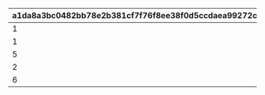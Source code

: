 |a1da8a3bc0482bb78e2b381cf7f76f8ee38f0d5ccdaea99272c0637031bde28b|df61a34118172e283fa91c4a6061cb31c82c2b30de719b9ed5138ec259742ca1|fe98ec4c5b7f2a08a5240f0242727bf9acbc481d98dae4959a04e4b3b9923d83|881cc5e92f4d3f8a4b665900eaacfac51388c20113a86fc4ae3545582f4a457d|4fcf6307950cdf4c15f45c92308ee876d79d2326a788b6743a1ce0223a4cdc3f|01cd259a1187819be29a6fd7d721da1ba4c32ff20c414e60493a8658050150f0|0e5183f457d6fe4b83586a628c34d5751a64d52f52cd14c2107127e5d72e16fc|5d75eccb1736e4587391869ccc5464fbea177d1ef300215121b27aaaeb92a6d2|d5b2a27490c9b2cad5e978dc4d585c2583a66e5f0a95c919cc644f3c80f26422|4ec6533cfaf04717df9172c7da035873c0d3c38c9fc5d622228e1b2e20f03b85|
| --- | --- | --- | --- | --- | --- | --- | --- | --- | --- |
|1|10.11|101|-375|0|58001|10120|5|58|126301|
|1|4.53|102|-375|0|58002|10120|2|58|126301|
|5|0|103|-375|0|58003|10120|5|58|126301|
|2|5.32|104|-375|0|58004|10120|1|58|126301|
|6|4.4|105|-375|0|58005|10120|5|58|126301|